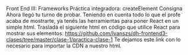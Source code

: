 Front End III: Frameworks
Práctica integradora: createElement Consigna
Ahora llegó tu turno de probar. Teniendo en cuenta todo lo que el profe acaba de mostrarte, ya tenés las herramientas para poner React en un simple html. Trasladá el siguiente html en código que utilice React para mostrar sus elementos: https://github.com/Ivanszs/dh-frontend3-clases/tree/master/clase-1/practica-clase-1
Te dejamos este link con lo necesario para importar la CDN a nuestro html.